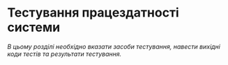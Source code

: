 # Тестування працездатності системи

_В цьому розділі необхідно вказати засоби тестування, навести вихідні коди тестів та результати тестування._
